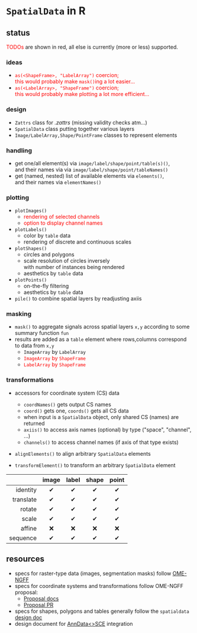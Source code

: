 # `SpatialData` in R

## status

<span style="color:red">TODOs</span> are shown in red,
all else is currently (more or less) supported.

### ideas

- <span style="color:red">`as(<ShapeFrame>, "LabelArray")` coercion;  
this would probably make `mask()`ing a lot easier...</span>
- <span style="color:red">`as(<LabelArray>, "ShapeFrame")` coercion;  
this would probably make plotting a lot more efficient...</span>

### design

- `Zattrs` class for *.zattrs* (missing validity checks atm...)
- `SpatialData` class putting together various layers
- `Image/LabelArray,Shape/PointFrame` classes to represent elements

### handling

- get one/all element(s) via `image/label/shape/point/table(s)()`,  
and their names via via `image/label/shape/point/tableNames()`
- get (named, nested) list of available elements via `elements()`,  
and their names via `elementNames()`

### plotting

- `plotImages()`
  - <span style="color:red">rendering of selected channels</span>
  - <span style="color:red">option to display channel names</span>
- `plotLabels()`
  - color by `table` data
  - rendering of discrete and continuous scales
- `plotShapes()`
  - circles and polygons
  - scale resolution of circles inversely  
  with number of instances being rendered
  - aesthetics by `table` data
- `plotPoints()`
  - on-the-fly filtering
  - aesthetics by `table` data
- `pile()` to combine spatial layers by readjusting axiis

### masking

- `mask()` to aggregate signals across spatial layers `x,y` according to some summary function `fun`
- results are added as a `table` element where rows,columns correspond to data from `x,y`
  - `ImageArray` by `LabelArray`
  - <span style="color:red">`ImageArray` by `ShapeFrame`</span>
  - <span style="color:red">`LabelArray` by `ShapeFrame`</span>
  
### transformations

- accessors for coordinate system (CS) data
  - `coordNames()` gets output CS names
  - `coord()` gets one, `coords()` gets all CS data
  - when input is a `SpatialData` object, only shared CS (names) are returned
  - `axiis()` to access axis names (optional) by type ("space", "channel", ...)
  - `channels()` to access channel names (if axis of that type exists) 
  
- `alignElements()` to align arbitrary `SpatialData` elements
- `transformElement()` to transform an arbitrary `SpatialData` element

|           | image    | label    | shape    | point    |
|----------:|:--------:|:--------:|:--------:|:--------:| 
| identity  | &#x2714; | &#x2714; | &#x2714; | &#x2714; |
| translate | &#x2714; | &#x2714; | &#x2714; | &#x2714; |
| rotate    | &#x2714; | &#x2714; | &#x2714; | &#x2714; |
| scale     | &#x2714; | &#x2714; | &#x2714; | &#x2714; |
| affine    | &#x274C; | &#x274C; | &#x274C; | &#x274C; |
| sequence  | &#x2714; | &#x2714; | &#x2714; | &#x2714; |

## resources

- specs for raster-type data (images, segmentation masks) follow [OME-NGFF][]
- specs for coordinate systems and transformations follow OME-NGFF proposal:
    - [Proposal docs][]
    - [Proposal PR][]
- specs for shapes, polygons and tables generally follow the `spatialdata` [design doc][]
- design document for [AnnData<>SCE][] integration

<!-- Links -->
[Link to tutorial]: https://htmlpreview.github.io/?https://github.com/HelenaLC/SpatialData/blob/devel/inst/SpatialData.html
[OME-NGFF]: https://ngff.openmicroscopy.org/latest/
[Proposal docs]: http://api.csswg.org/bikeshed/?url=https://raw.githubusercontent.com/ome/ngff/b92f540dc95440f2d6b7012185b09c2b862aa744/latest/index.bs
[Proposal PR]:https://github.com/ome/ngff/pull/138
[design doc]: https://spatialdata.scverse.org/en/latest/design_doc.html
[AnnData<>SCE]: https://github.com/scverse/scverseio/blob/main/doc/design.md
